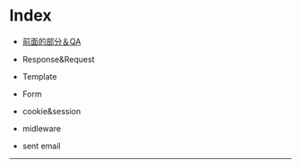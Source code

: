Index
===

+ [前面的部分＆QA](https://github.com/ceparadise168/node-express/blob/master/note/QA.md)

+ Response&Request

+ Template

+ Form

+ cookie&session

+ midleware

+ sent email

---